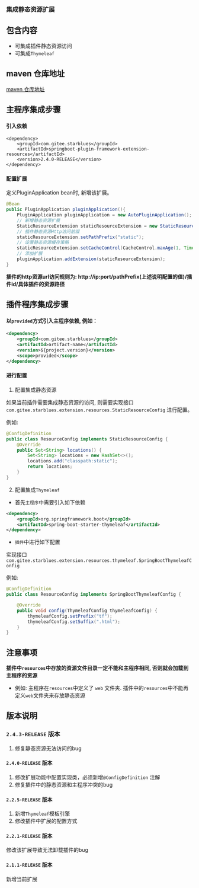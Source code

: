 ### 集成静态资源扩展
## 包含内容
- 可集成插件静态资源访问
- 可集成`Thymeleaf`

## maven 仓库地址

[maven 仓库地址](https://mvnrepository.com/artifact/com.gitee.starblues/springboot-plugin-framework-extension-mybatis)


## 主程序集成步骤

#### 引入依赖
```xmml
<dependency>
    <groupId>com.gitee.starblues</groupId>
    <artifactId>springboot-plugin-framework-extension-resources</artifactId>
    <version>2.4.0-RELEASE</version>
</dependency>
```

#### 配置扩展

定义PluginApplication bean时, 新增该扩展。
```java
@Bean
public PluginApplication pluginApplication(){
    PluginApplication pluginApplication = new AutoPluginApplication();
    // 新增静态资源扩展
    StaticResourceExtension staticResourceExtension = new StaticResourceExtension();
    // 插件静态资源Http访问前缀
    staticResourceExtension.setPathPrefix("static");
    // 设置静态资源缓存策略
    staticResourceExtension.setCacheControl(CacheControl.maxAge(1, TimeUnit.HOURS).cachePublic());
    // 添加扩展
    pluginApplication.addExtension(staticResourceExtension);
}
```

**插件的http资源url访问规则为: http://ip:port/pathPrefix(上述说明配置的值)/插件id/具体插件的资源路径**

## 插件程序集成步骤

#### 以`provided`方式引入主程序依赖, 例如：
```xml
<dependency>
    <groupId>com.gitee.starblues</groupId>
    <artifactId>artifact-name</artifactId>
    <version>${project.version}</version>
    <scope>provided</scope>
</dependency>
```

#### 进行配置

1. 配置集成静态资源

如果当前插件需要集成静态资源的访问, 则需要实现接口`com.gitee.starblues.extension.resources.StaticResourceConfig` 进行配置。

例如: 
```java
@ConfigDefinition
public class ResourceConfig implements StaticResourceConfig {
    @Override
    public Set<String> locations() {
        Set<String> locations = new HashSet<>();
        locations.add("classpath:static");
        return locations; 
    }
}
```

2. 配置集成`Thymeleaf`

- 首先`主程序`中需要引入如下依赖

```xml
<dependency>
    <groupId>org.springframework.boot</groupId>
    <artifactId>spring-boot-starter-thymeleaf</artifactId>
</dependency>
```
- `插件`中进行如下配置

实现接口 `com.gitee.starblues.extension.resources.thymeleaf.SpringBootThymeleafConfig`

例如:
``` java
@ConfigDefinition
public class ResourceConfig implements SpringBootThymeleafConfig {

    @Override
    public void config(ThymeleafConfig thymeleafConfig) {
        thymeleafConfig.setPrefix("tf");
        thymeleafConfig.setSuffix(".html");
    }
}

```
## 注意事项
**插件中`resources`中存放的资源文件目录一定不能和主程序相同, 否则就会加载到主程序的资源**
- 例如: 主程序在`resources`中定义了 `web` 文件夹. 插件中的`resources`中不能再定义`web`文件夹来存放静态资源


## 版本说明

### `2.4.3-RELEASE` 版本
1.  修复静态资源无法访问的bug

#### `2.4.0-RELEASE` 版本
1. 修改扩展功能中配置实现类，必须新增`@ConfigDefinition` 注解
2. 修复插件中的静态资源和主程序冲突的bug

#### `2.2.5-RELEASE` 版本
1. 新增`Thymeleaf`模板引擎
2. 修改插件中扩展的配置方式

#### `2.2.1-RELEASE` 版本
修改该扩展导致无法卸载插件的bug
    
#### `2.1.1-RELEASE` 版本
新增当前扩展